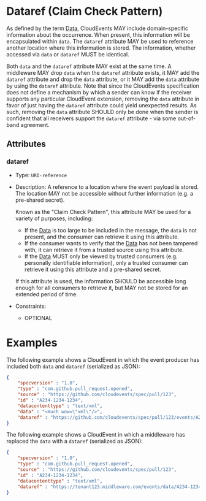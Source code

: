 # Dataref (Claim Check Pattern)

As defined by the term [Data](../spec.md#data), CloudEvents MAY include
domain-specific information about the occurrence. When present, this information
will be encapsulated within `data`.
The `dataref` attribute MAY be used to reference another location where this
information is stored. The information, whether accessed via `data` or `dataref`
MUST be identical.

Both `data` and the `dataref` attribute MAY exist at the same time. A middleware
MAY drop `data` when the `dataref` attribute exists, it MAY add
the `dataref` attribute and drop the `data` attribute, or it MAY add the `data`
attribute by using the `dataref` attribute. Note that since the CloudEvents
specification does not define a mechanism by which a sender can know if the
receiver supports any particular CloudEvent extension, removing the `data`
attribute in favor of just having the `dataref` attribute could yield
unexpected results. As such, removing the `data` attribute SHOULD only be done
when the sender is confident that all receivers support the `dataref`
attribute - via some out-of-band agreement.

## Attributes

### dataref

- Type: `URI-reference`
- Description: A reference to a location where the event payload is stored. The
  location MAY not be accessible without further information (e.g. a pre-shared
  secret).

  Known as the "Claim Check Pattern", this attribute MAY be used for a variety
  of purposes, including:

  - If the [Data](../spec.md#data) is too large to be included in the
    message, the `data` is not present, and the consumer can retrieve it using
    this attribute.
  - If the consumer wants to verify that the [Data](../spec.md#data)
    has not been tampered with, it can retrieve it from a trusted source using
	this attribute.
  - If the [Data](../spec.md#data) MUST only be viewed by trusted
    consumers (e.g. personally identifiable information), only a trusted
	consumer can retrieve it using this attribute and a pre-shared secret.

  If this attribute is used, the information SHOULD be accessible long enough
  for all consumers to retrieve it, but MAY not be stored for an extended period
  of time.

- Constraints:
  - OPTIONAL

# Examples

The following example shows a CloudEvent in which the event producer has included
both `data` and `dataref` (serialized as JSON):

```JSON
{
    "specversion" : "1.0",
    "type" : "com.github.pull_request.opened",
    "source" : "https://github.com/cloudevents/spec/pull/123",
    "id" : "A234-1234-1234",
    "datacontenttype" : "text/xml",
    "data" : "<much wow=\"xml\"/>",
    "dataref" : "https://github.com/cloudevents/spec/pull/123/events/A234-1234-1234.xml"
}
```

The following example shows a CloudEvent in which a middleware has replaced the
`data` with a `dataref` (serialized as JSON):

```JSON
{
    "specversion" : "1.0",
    "type" : "com.github.pull_request.opened",
    "source" : "https://github.com/cloudevents/spec/pull/123",
    "id" : "A234-1234-1234",
    "datacontenttype" : "text/xml",
    "dataref" : "https://tenant123.middleware.com/events/data/A234-1234-1234.xml"
}
```
